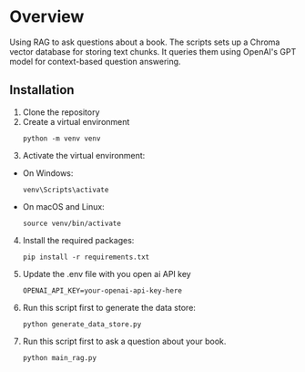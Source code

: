 # Overview
Using RAG to ask questions about a book.
The scripts sets up a Chroma vector database for storing text chunks.
It queries them using OpenAI's GPT model for context-based question answering.

## Installation
1. Clone the repository
2. Create a virtual environment
   ```
   python -m venv venv
   ```
3. Activate the virtual environment:
  - On Windows:
    ```
    venv\Scripts\activate
    ```
  - On macOS and Linux:
    ```
    source venv/bin/activate
    ```
4. Install the required packages:
   ```
   pip install -r requirements.txt
   ```
5. Update the .env file with you open ai API key
   ```
   OPENAI_API_KEY=your-openai-api-key-here
   ```
6. Run this script first to generate the data store:
   ```
   python generate_data_store.py
   ```
7. Run this script first to ask a question about your book.
   ```
   python main_rag.py
   ```
